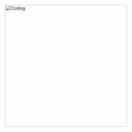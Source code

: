 <img align="right" alt="Coding" width="400" src="https://i.pinimg.com/564x/a6/05/17/a60517008de1965134016f8e33a2354b.jpg">
